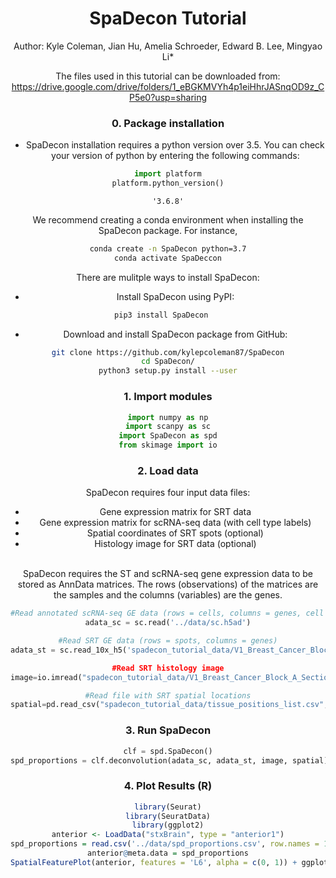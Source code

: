 <h1><center>SpaDecon Tutorial</center></h1>


<center>Author: Kyle Coleman, Jian Hu, Amelia Schroeder, Edward B. Lee, Mingyao Li*  
  
   
The files used in this tutorial can be downloaded from: https://drive.google.com/drive/folders/1_eBGKMVYh4p1eiHhrJASnqOD9z_CP5e0?usp=sharing   
 
### 0. Package installation
- SpaDecon installation requires a python version over 3.5.  You can check your version of python by entering the following commands: 
```python
import platform
platform.python_version()
```

    '3.6.8'

We recommend creating a conda environment when installing the SpaDecon package. For instance, 
```bash
conda create -n SpaDecon python=3.7
conda activate SpaDeccon
```        
    
There are mulitple ways to install SpaDecon:
    
- Install SpaDecon using PyPI:

```bash
pip3 install SpaDecon   
```    
    
- Download and install SpaDecon package from GitHub: 

```bash
git clone https://github.com/kylepcoleman87/SpaDecon
cd SpaDecon/
python3 setup.py install --user
```


    
### 1. Import modules


```python
import numpy as np
import scanpy as sc
import SpaDecon as spd
from skimage import io
```

### 2. Load data
SpaDecon requires four input data files:  
- Gene expression matrix for SRT data 
- Gene expression matrix for scRNA-seq data (with cell type labels)
- Spatial coordinates of SRT spots (optional)
- Histology image for SRT data (optional)
<br>
SpaDecon requires the ST and scRNA-seq gene expression data to be stored as AnnData matrices.  The rows (observations) of the matrices are the samples and the columns (variables) are the genes.



```python
#Read annotated scRNA-seq GE data (rows = cells, columns = genes, cell types in adata_sc.obs.celltype)
adata_sc = sc.read('../data/sc.h5ad')

#Read SRT GE data (rows = spots, columns = genes)
adata_st = sc.read_10x_h5('spadecon_tutorial_data/V1_Breast_Cancer_Block_A_Section_1_filtered_feature_bc_matrix.h5)

#Read SRT histology image
image=io.imread("spadecon_tutorial_data/V1_Breast_Cancer_Block_A_Section_1_image.tif")

#Read file with SRT spatial locations
spatial=pd.read_csv("spadecon_tutorial_data/tissue_positions_list.csv",header=None,index_col=0) 
```


### 3. Run SpaDecon

```python
clf = spd.SpaDecon()
spd_proportions = clf.deconvolution(adata_sc, adata_st, image, spatial)
```

### 4. Plot Results (R\)
```R
library(Seurat)
library(SeuratData)
library(ggplot2)
anterior <- LoadData("stxBrain", type = "anterior1")
spd_proportions = read.csv('../data/spd_proportions.csv', row.names = 1, header= T, check.names = F)
anterior@meta.data = spd_proportions
SpatialFeaturePlot(anterior, features = 'L6', alpha = c(0, 1)) + ggplot2::scale_fill_gradientn(colours = heat.colors(10, rev = TRUE),limits = c(0, 1)) + ggtitle('Anterior1_L6) + theme(plot.title = element_text(size = 15, face = "bold"))
